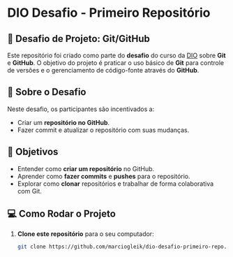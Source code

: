 # DIO Desafio - Primeiro Repositório

## 🎯 Desafio de Projeto: Git/GitHub

Este repositório foi criado como parte do **desafio** do curso da [DIO](https://web.dio.me/lab/criando-seu-primeiro-repositorio-no-github-para-compartilhar-seu-progresso/learning/e714fb1c-4990-4c47-99a5-d97703e40b4d?back=/track/banco-pan-java-developer) sobre **Git** e **GitHub**. O objetivo do projeto é praticar o uso básico de **Git** para controle de versões e o gerenciamento de código-fonte através do **GitHub**.

## 📝 Sobre o Desafio

Neste desafio, os participantes são incentivados a:
- Criar um **repositório no GitHub**.
- Fazer commit e atualizar o repositório com suas mudanças.

## 🚀 Objetivos

- Entender como **criar um repositório** no GitHub.
- Aprender como **fazer commits** e **pushes** para o repositório.
- Explorar como **clonar** repositórios e trabalhar de forma colaborativa com Git.

## 💻 Como Rodar o Projeto

1. **Clone este repositório** para o seu computador:
   ```bash
   git clone https://github.com/marciogleik/dio-desafio-primeiro-repo.git
